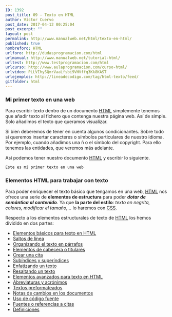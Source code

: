 ```yaml
---
ID: 1392
post_title: 09 – Texto en HTML
author: Víctor Cuervo
post_date: 2017-04-12 00:25:04
post_excerpt: ""
layout: post
permalink: http://www.manualweb.net/html/texto-en-html/
published: true
nombreforo: HTML
urlforo: http://dudasprogramacion.com/html
urlmanual: http://www.manualweb.net/tutorial-html/
urltest: http://www.testprogramacion.com/html
urlcurso: http://www.aulaprogramacion.com/curso-html/
urlvideo: PLLVIhySQmrVaaLfsbi9VHVffq3Kk8KAST
urlejemplos: http://lineadecodigo.com/tag/html-texto/feed/
gitfolder: html
---
```

### Mi primer texto en una web

Para escribir texto dentro de un documento [HTML][1] simplemente tenemos que añadir texto al fichero que contenga nuestra página web. Así de simple. Solo añadimos el texto que queramos visualizar.

Si bien deberemos de tener en cuenta algunos condicionantes. Sobre todo si queremos insertar caracteres o símbolos particulares de nuestro idioma. Por ejemplo, cuando añadimos una ñ o el símbolo del copyright. Para ello tenemos las entidades, que veremos más adelante.

Así podemos tener nuestro documento [HTML][1] y escribir lo siguiente.

~~~html
Este es mi primer texto en una web
~~~

### Elementos HTML para trabajar con texto

Para poder enriquecer el texto básico que tengamos en una web, [HTML][1] nos ofrece una serie de **elementos de estructura** para poder ***dotar de semántica al contenido***. Ya que **la parte del estilo**: *texto en negrita, colores, modificar el tamaño,...* lo haremos con [CSS][2].

Respecto a los elementos estructurales de texto de [HTML][1] los hemos dividido en dos partes:

*   [Elementos básicos para texto en HTML][3]
  *   [Saltos de línea][4]
  *   [Organizando el texto en párrafos][5]
  *   [Elementos de cabecera o titulares][6]
  *   [Crear una cita][7]
  *   [Subíndices y superíndices][8]
  *   [Enfatizando un texto][9]
  *   [Resaltando un texto][10]
*   [Elementos avanzados para texto en HTML][11]
  *   [Abreviaturas y acrónimos][12]
  *   [Textos preformateados][13]
  *   [Notas de cambios en los documentos][14]
  *   [Uso de código fuente][15]
  *   [Fuentes o referencias a citas][16]
  *   [Definiciones][17]

 [1]: http://www.manualweb.net/tutorial-html/
 [2]: http://www.manualweb.net/tutorial-css/
 [3]: http://www.manualweb.net/html/texto-basico-en-html/
 [4]: http://www.manualweb.net/html/texto-basico-en-html/#br
 [5]: http://www.manualweb.net/html/texto-basico-en-html/#p
 [6]: http://www.manualweb.net/html/texto-basico-en-html/#hx
 [7]: http://www.manualweb.net/html/texto-basico-en-html/#cite
 [8]: http://www.manualweb.net/html/texto-basico-en-html/#subsup
 [9]: http://www.manualweb.net/html/texto-basico-en-html/#em
 [10]: http://www.manualweb.net/html/texto-basico-en-html/#strong
 [11]: http://www.manualweb.net/html/texto-avanzado-en-html/
 [12]: http://www.manualweb.net/html/texto-avanzado-en-html/#abbr
 [13]: http://www.manualweb.net/html/texto-avanzado-en-html/#pre
 [14]: http://www.manualweb.net/html/texto-avanzado-en-html/#insdel
 [15]: http://www.manualweb.net/html/texto-avanzado-en-html/#codigo
 [16]: http://www.manualweb.net/html/texto-avanzado-en-html/#cite
 [17]: http://www.manualweb.net/html/texto-avanzado-en-html/#dfn
